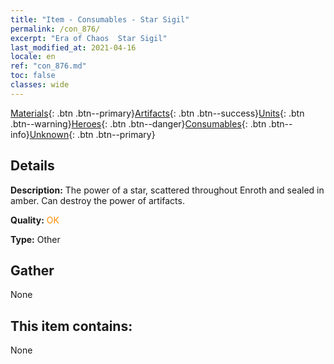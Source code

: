 ```yaml
---
title: "Item - Consumables - Star Sigil"
permalink: /con_876/
excerpt: "Era of Chaos  Star Sigil"
last_modified_at: 2021-04-16
locale: en
ref: "con_876.md"
toc: false
classes: wide
---
```

 [Materials](/Items/){: .btn .btn--primary}[Artifacts](/Items/Artifacts/){: .btn .btn--success}[Units](/Items/Units/){: .btn .btn--warning}[Heroes](/Items/Heroes/){: .btn .btn--danger}[Consumables](/Items/Consumables/){: .btn .btn--info}[Unknown](/Items/Unknown/){: .btn .btn--primary}

## Details
 **Description:** The power of a star, scattered throughout Enroth and sealed in amber. Can destroy the power of artifacts.

 **Quality:** <span style="color: #FF8C00">OK</span>

 **Type:** Other

## Gather

  None

## This item contains:

  None

